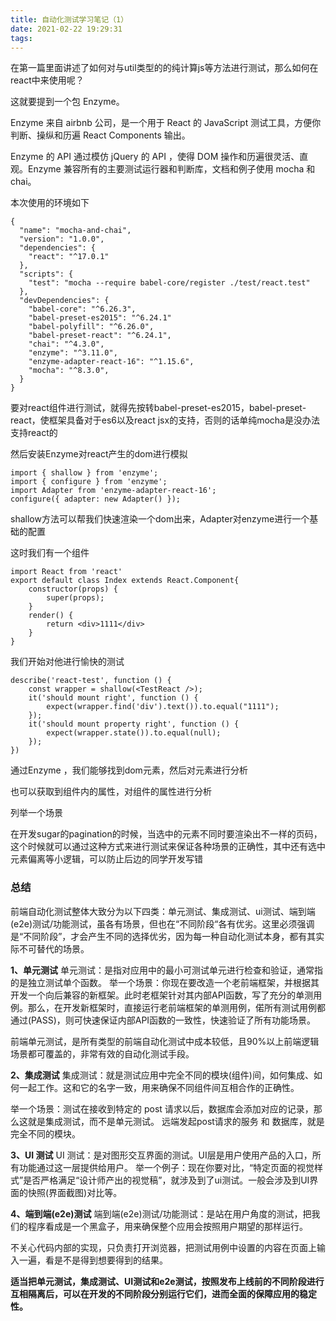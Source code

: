 ```yaml
---
title: 自动化测试学习笔记（1）
date: 2021-02-22 19:29:31
tags:
---
```


在第一篇里面讲述了如何对与util类型的的纯计算js等方法进行测试，那么如何在react中来使用呢？

这就要提到一个包 Enzyme。

Enzyme 来自 airbnb 公司，是一个用于 React 的 JavaScript 测试工具，方便你判断、操纵和历遍 React Components 输出。

Enzyme 的 API 通过模仿 jQuery 的 API ，使得 DOM 操作和历遍很灵活、直观。Enzyme 兼容所有的主要测试运行器和判断库，文档和例子使用 mocha 和 chai。

本次使用的环境如下

```
{
  "name": "mocha-and-chai",
  "version": "1.0.0",
  "dependencies": {
    "react": "^17.0.1"
  },
  "scripts": {
    "test": "mocha --require babel-core/register ./test/react.test"
  },
  "devDependencies": {
    "babel-core": "^6.26.3",
    "babel-preset-es2015": "^6.24.1"
    "babel-polyfill": "^6.26.0",
    "babel-preset-react": "^6.24.1",
    "chai": "^4.3.0",
    "enzyme": "^3.11.0",
    "enzyme-adapter-react-16": "^1.15.6",
    "mocha": "^8.3.0",
  }
}
```

要对react组件进行测试，就得先按转babel-preset-es2015，babel-preset-react，使框架具备对于es6以及react jsx的支持，否则的话单纯mocha是没办法支持react的

然后安装Enzyme对react产生的dom进行模拟

```
import { shallow } from 'enzyme';
import { configure } from 'enzyme';
import Adapter from 'enzyme-adapter-react-16';
configure({ adapter: new Adapter() });
```

shallow方法可以帮我们快速渲染一个dom出来，Adapter对enzyme进行一个基础的配置

这时我们有一个组件

```
import React from 'react'
export default class Index extends React.Component{
    constructor(props) {
        super(props);
    }
    render() {
        return <div>1111</div>
    }
}
```

我们开始对他进行愉快的测试

```
describe('react-test', function () {
    const wrapper = shallow(<TestReact />);
    it('should mount right', function () {
        expect(wrapper.find('div').text()).to.equal("1111");
    });
    it('should mount property right', function () {
        expect(wrapper.state()).to.equal(null);
    });
})
```

通过Enzyme ，我们能够找到dom元素，然后对元素进行分析

也可以获取到组件内的属性，对组件的属性进行分析

列举一个场景

在开发sugar的pagination的时候，当选中的元素不同时要渲染出不一样的页码，这个时候就可以通过这种方式来进行测试来保证各种场景的正确性，其中还有选中元素偏离等小逻辑，可以防止后边的同学开发写错

### 总结

前端自动化测试整体大致分为以下四类：单元测试、集成测试、ui测试、端到端(e2e)测试/功能测试，虽各有场景，但也在“不同阶段“各有优劣。这里必须强调是“不同阶段”，才会产生不同的选择优劣，因为每一种自动化测试本身，都有其实际不可替代的场景。

**1、单元测试**
单元测试：是指对应用中的最小可测试单元进行检查和验证，通常指的是独立测试单个函数。
举一个场景：你现在要改造一个老前端框架，并根据其开发一个向后兼容的新框架。此时老框架针对其内部API函数，写了充分的单测用例。那么，在开发新框架时，直接运行老前端框架的单测用例，偌所有测试用例都通过(PASS)，则可快速保证内部API函数的一致性，快速验证了所有功能场景。

前端单元测试，是所有类型的前端自动化测试中成本较低，且90%以上前端逻辑场景都可覆盖的，非常有效的自动化测试手段。

**2、集成测试**
集成测试：就是测试应用中完全不同的模块(组件)间，如何集成、如何一起工作。这和它的名字一致，用来确保不同组件间互相合作的正确性。

举一个场景：测试在接收到特定的 post 请求以后，数据库会添加对应的记录，那么这就是集成测试，而不是单元测试。 远端发起post请求的服务 和 数据库，就是完全不同的模块。

**3、UI 测试**
UI 测试：是对图形交互界面的测试。UI层是用户使用产品的入口，所有功能通过这一层提供给用户。
举一个例子：现在你要对比，“特定页面的视觉样式”是否严格满足“设计师产出的视觉稿”，就涉及到了ui测试。一般会涉及到UI界面的快照(界面截图)对比等。

**4、端到端(e2e)测试**
端到端(e2e)测试/功能测试：是站在用户角度的测试，把我们的程序看成是一个黑盒子，用来确保整个应用会按照用户期望的那样运行。

不关心代码内部的实现，只负责打开浏览器，把测试用例中设置的内容在页面上输入一遍，看是不是得到想要得到的结果。

**适当把单元测试，集成测试、UI测试和e2e测试，按照发布上线前的不同阶段进行互相隔离后，可以在开发的不同阶段分别运行它们，进而全面的保障应用的稳定性。**